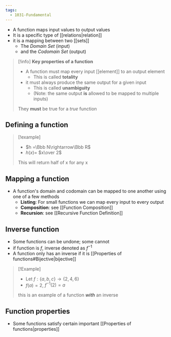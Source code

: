 ```yaml
---
tags:
  - 1031-Fundamental
---
```

- A function maps input values to output values
- It is a specific type of [[relations|relation]]
- it is a mapping between two [[sets]]
	- The *Domain Set* (input)
	- and the *Codomain Set* (output)

> [!info] **Key properties of a function**
> - A function must map every input [[element]] to an output element
> 	- This is called **totality**
> - it must always produce the same output for a given input
> 	- This is called **unambiguity**
> 	- (Note: the same output **is** allowed to be mapped to multiple inputs)
> 
> They **must** be true for a *true* function
## Defining a function
> [!example]
> - $h =\Bbb N\rightarrow\Bbb R$
>- $h(x) =$ $x\over 2$
>
>This will return half of x for any x
## Mapping a function
- A function's domain and codomain can be mapped to one another using one of a few methods
	- **Listing**: For small functions we can map every input to every output
	- **Composition**: see [[Function Composition]]
	- **Recursion**: see [[Recursive Function Definition]]

## Inverse function
- Some functions can be undone; some cannot
- if function is $f$, inverse denoted as $f^{-1}$
- A function only has an inverse if it is [[Properties of functions#Bijective|bijective]]

> [!Example]
> - Let $f:\{a,b,c\} \rightarrow \{2,4,6\}$
> - $f(a) = 2$, $f^{-1}(2) = a$
> 
> this is an example of a function ***with*** an inverse

## Function properties
- Some functions satisfy certain important [[Properties of functions|properties]]